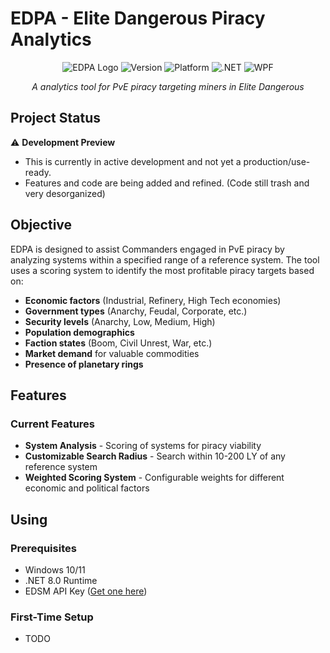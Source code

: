 # EDPA - Elite Dangerous Piracy Analytics

<div align="center">

![EDPA Logo](https://img.shields.io/badge/Elite-Dangerous-orange) 
![Version](https://img.shields.io/badge/Version-Development--Preview-blue)
![Platform](https://img.shields.io/badge/Platform-Windows-lightgrey)
![.NET](https://img.shields.io/badge/.NET-8.0-purple)
![WPF](https://img.shields.io/badge/4.0.3-WPF-UI?color=%23088da5)

*A analytics tool for PvE piracy targeting miners in Elite Dangerous*

</div>

## Project Status

⚠️ **Development Preview** 
- This is currently in active development and not yet a production/use-ready. 
- Features and code are being added and refined. (Code still trash and very desorganized)

## Objective

EDPA is designed to assist Commanders engaged in PvE piracy by analyzing systems within a specified range of a reference system. The tool uses a scoring system to identify the most profitable piracy targets based on:

- **Economic factors** (Industrial, Refinery, High Tech economies)
- **Government types** (Anarchy, Feudal, Corporate, etc.)
- **Security levels** (Anarchy, Low, Medium, High)
- **Population demographics**
- **Faction states** (Boom, Civil Unrest, War, etc.)
- **Market demand** for valuable commodities
- **Presence of planetary rings**

## Features

### Current Features
- **System Analysis** - Scoring of systems for piracy viability
- **Customizable Search Radius** - Search within 10-200 LY of any reference system
- **Weighted Scoring System** - Configurable weights for different economic and political factors

## Using

### Prerequisites
- Windows 10/11
- .NET 8.0 Runtime
- EDSM API Key ([Get one here](https://www.edsm.net/en/settings/api))

### First-Time Setup
- TODO

